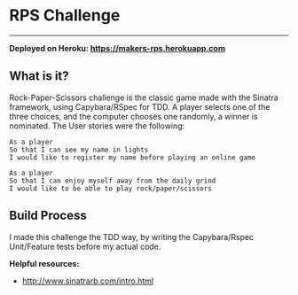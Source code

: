 # RPS Challenge
--------

**Deployed on Heroku: https://makers-rps.herokuapp.com**

What is it?
---------

Rock-Paper-Scissors challenge is the classic game made with the Sinatra
framework, using Capybara/RSpec for TDD. A player selects one of the three
choices, and the computer chooses one randomly, a winner is nominated.
The User stories were the following:

```
As a player
So that I can see my name in lights
I would like to register my name before playing an online game

As a player
So that I can enjoy myself away from the daily grind
I would like to be able to play rock/paper/scissors
```

Build Process
-----

I made this challenge the TDD way, by writing the Capybara/Rspec Unit/Feature
tests before my actual code.

**Helpful resources:**
* http://www.sinatrarb.com/intro.html
